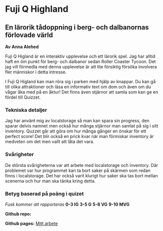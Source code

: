 # Fuji Q Highland

## En lärorik tådoppning i berg- och dalbanornas förlovade värld

**Av Anna Alehed**

Fuji Q Higland är en interaktiv upplevelse och ett lärorik spel.
Jag har alltid haft en öm punkt för berg- och dalbanor sedan Roller Coaster Tycoon. Det jag vill förmedla med denna upplevelse är att lite försiktig försöka involvera fler människor i detta intresse.

I Fuji Q Higland kan man röra sig i parken med hjälp av knappar. Du kan gå till olika attraktioner och läsa en informativ text om dom och även om du vågar åka med på en åktur! Det finns även stjärnor att samla som kan ge en fördel till Quizzet.

### Tekniska detaljer

Jag har använt mig av localstorage så man kan spara sin progress, den sparar delvis namnet men också hur många stjärnor man samlat på sig i sitt inventory. Quzzet går att göra om hur många gånger en önskar för ett perfect score! Det blir också en prick kvar när man förmiskar inventory är medveten om det men vallt att låta det vara.

### Svårigheter

De största svårigheterna var att arbete med localstorage och inventory. Där problemet var hur programmet kan ta bort saker på skärmen som redan finns i localstorage. Det har också varit klurigt hur saker ska tas bort mellan scenerna och hur man ska tänka kring detta.

### Betyg baserad på poäng i quizet

_Fusk kommer att rapporteras_
**0-3 IG**
**3-5 G**
**5-8 VG**
**9-10 MVG**

**Github repo:**

**Github pages:**
[Mitt arbete](https://github.com/Annamedie/Laboration-1.git)
